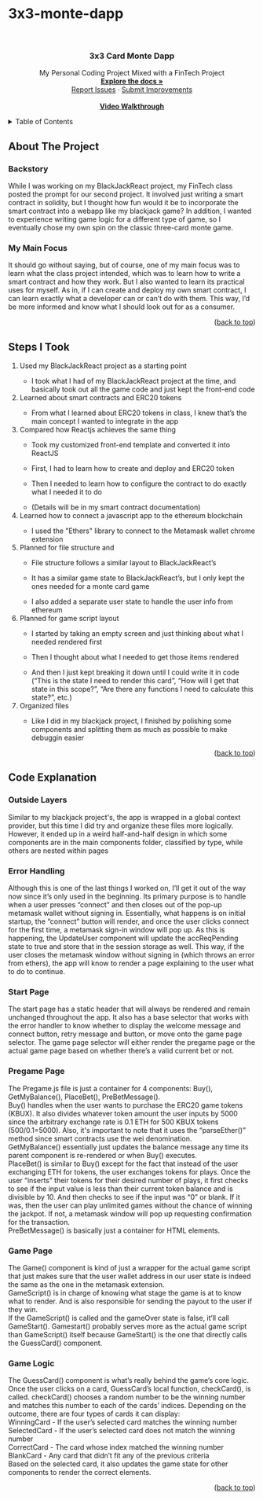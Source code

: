 # 3x3-monte-dapp

<div id="top"></div>


<br />

<h3 align="center">3x3 Card Monte Dapp</h3>

  <p align="center">
    My Personal Coding Project Mixed with a FinTech Project
    <br />
    <a href="https://github.com/SomexJames/3x3-monte-dapp"><strong>Explore the docs »</strong></a>
    <br />
    <a href="https://github.com/SomexJames/3x3-monte-dapp/issues">Report Issues</a>
    ·
    <a href="https://github.com/SomexJames/3x3-monte-dapp/issues">Submit Improvements</a>
    <br />
    <br />
    <a href = "https://youtu.be/9qn5zP-3hn4"><strong>Video Walkthrough</strong></a>
  </p>
</div>



<!-- TABLE OF CONTENTS -->
<details>
  <summary>Table of Contents</summary>
  <ol>
    <li>
      <a href="#about-the-project">About The Project</a>
      <ul>
        <li><a href="#backstory">Backstory</a></li>
        <li><a href="#my-main-focus">My Main Focus</a></li>
      </ul>
    </li>
    <li><a href="#steps-i-took">Steps I Took</a></li>
    <li>
      <a href="#code-explanation">Code Explanation</a>
      <ul>
        <li><a href="#outside-layers">Outside Layers</a></li>
        <li><a href="#error-handling">Error Handling</a></li>
        <li><a href="#start-page">Start Page</a></li>
        <li><a href="#pregame-page">Pregame Page</a></li>
        <li><a href="#game-page">Game Page</a></li>
        <li><a href="#game-logic">Game Logic</a></li>
      </ul>
    </li>
  </ol>
</details>



<!-- ABOUT THE PROJECT -->
## About The Project

### Backstory
While I was working on my BlackJackReact project, my FinTech class posted the prompt for our second project. It involved just writing a smart contract in solidity, but I thought how fun would it be to incorporate the smart contract into a webapp like my blackjack game? In addition, I wanted to experience writing game logic for a different type of game, so I eventually chose my own spin on the classic three-card monte game.

### My Main Focus
It should go without saying, but of course, one of my main focus was to learn what the class project intended, which was to learn how to write a smart contract and how they work. But I also wanted to learn its practical uses for myself. As in, if I can create and deploy my own smart contract, I can learn exactly what a developer can or can’t do with them. This way, I’d be more informed and know what I should look out for as a consumer.

<p align="right">(<a href="#top">back to top</a>)</p>

<!-- Steps I Took -->
## Steps I Took
<ol>
    <li>Used my BlackJackReact project as a starting point</li>
        <ul><li>I took what I had of my BlackJackReact project at the time, and basically took out all the game code and just kept the front-end code</li></ul>
    <li>Learned about smart contracts and ERC20 tokens</li>
        <ul><li>From what I learned about ERC20 tokens in class, I knew that’s the main concept I wanted to integrate in the app</li></ul>
    <li>Compared how Reactjs achieves the same thing</li>
        <ul><li>Took my customized front-end template and converted it into ReactJS</li></ul>
        <ul><li>First, I had to learn how to create and deploy and ERC20 token</li></ul>
        <ul><li>Then I needed to learn how to configure the contract to do exactly what I needed it to do</li></ul>
        <ul><li>(Details will be in my smart contract documentation)</li></ul>
    <li>Learned how to connect a javascript app to the ethereum blockchain</li>
        <ul><li>I used the "Ethers" library to connect to the Metamask wallet chrome extension</li></ul>
    <li>Planned for file structure and </li>
        <ul><li>File structure follows a similar layout to BlackJackReact’s</li></ul>
        <ul><li>It has a similar game state to BlackJackReact’s, but I only kept the ones needed for a monte card game</li></ul>
        <ul><li>I also added a separate user state to handle the user info from ethereum</li></ul>
    <li>Planned for game script layout</li>
        <ul><li>I started by taking an empty screen and just thinking about what I needed rendered first</li></ul>
        <ul><li>Then I thought about what I needed to get those items rendered</li></ul>
        <ul><li>And then I just kept breaking it down until I could write it in code (“This is the state I need to render this card”, “How will I get that state in this scope?”, “Are there any functions I need to calculate this state?”, etc.)</li></ul>
    <li>Organized files</li>
        <ul><li>Like I did in my blackjack project, I finished by polishing some components and splitting them as much as possible to make debuggin easier</li></ul>
</ol>
<p align="right">(<a href="#top">back to top</a>)</p>

<!-- Code Explanation -->
## Code Explanation

### Outside Layers
Similar to my blackjack project's, the app is wrapped in a global context provider, but this time I did try and organize these files more logically. However, it ended up in a weird half-and-half design in which some components are in the main components folder, classified by type, while others are nested within pages

### Error Handling
Although this is one of the last things I worked on, I’ll get it out of the way now since it’s only used in the beginning. Its primary purpose is to handle when a user presses “connect” and then closes out of the pop-up metamask wallet without signing in. Essentially, what happens is on initial startup, the “connect” button will render, and once the user clicks connect for the first time, a metamask sign-in window will pop up. As this is happening, the UpdateUser component will update the accReqPending state to true and store that in the session storage as well. This way, if the user closes the metamask window without signing in (which throws an error from ethers), the app will know to render a page explaining to the user what to do to continue.

### Start Page
The start page has a static header that will always be rendered and remain unchanged throughout the app. It also has a base selector that works with the error handler to know whether to display the welcome message and connect button, retry message and button, or move onto the game page selector. The game page selector will either render the pregame page or the actual game page based on whether there’s a valid current bet or not.

### Pregame Page
The Pregame.js file is just a container for 4 components: Buy(), GetMyBalance(), PlaceBet(), PreBetMessage().  
Buy() handles when the user wants to purchase the ERC20 game tokens (KBUX). It also divides whatever token amount the user inputs by 5000 since the arbitrary exchange rate is 0.1 ETH for 500 KBUX tokens (500/0.1=5000). Also, it's important to note that it uses the “parseEther()” method since smart contracts use the wei denomination.  
GetMyBalance() essentially just updates the balance message any time its parent component is re-rendered or when Buy() executes.  
PlaceBet() is similar to Buy() except for the fact that instead of the user exchanging ETH for tokens, the user exchanges tokens for plays. Once the user “inserts” their tokens for their desired number of plays, it first checks to see if the input value is less than their current token balance and is divisible by 10. And then checks to see if the input was “0” or blank. If it was, then the user can play unlimited games without the chance of winning the jackpot. If not, a metamask window will pop up requesting confirmation for the transaction.  
PreBetMessage() is basically just a container for HTML elements.

### Game Page
The Game() component is kind of just a wrapper for the actual game script that just makes sure that the user wallet address in our user state is indeed the same as the one in the metamask extension.  
GameScript() is in charge of knowing what stage the game is at to know what to render. And is also responsible for sending the payout to the user if they win.  
If the GameScript() is called and the gameOver state is false, it’ll call GameStart(). Gamestart() probably serves more as the actual game script than GameScript() itself because GameStart() is the one that directly calls the GuessCard() component.

### Game Logic
The GuessCard() component is what’s really behind the game’s core logic. Once the user clicks on a card, GuessCard’s local function, checkCard(), is called. checkCard() chooses a random number to be the winning number and matches this number to each of the cards’ indices. Depending on the outcome, there are four types of cards it can display:  
WinningCard - If the user’s selected card matches the winning number  
SelectedCard - If the user’s selected card does not match the winning number  
CorrectCard - The card whose index matched the winning number  
BlankCard - Any card that didn’t fit any of the previous criteria  
Based on the selected card, it also updates the game state for other components to render the correct elements.

<p align="right">(<a href="#top">back to top</a>)</p>




<!-- MARKDOWN LINKS & IMAGES -->
<!-- https://www.markdownguide.org/basic-syntax/#reference-style-links -->
[contributors-shield]: https://img.shields.io/github/contributors/github_username/repo_name.svg?style=for-the-badge
[contributors-url]: https://github.com/github_username/repo_name/graphs/contributors
[forks-shield]: https://img.shields.io/github/forks/github_username/repo_name.svg?style=for-the-badge
[forks-url]: https://github.com/github_username/repo_name/network/members
[stars-shield]: https://img.shields.io/github/stars/github_username/repo_name.svg?style=for-the-badge
[stars-url]: https://github.com/github_username/repo_name/stargazers
[issues-shield]: https://img.shields.io/github/issues/github_username/repo_name.svg?style=for-the-badge
[issues-url]: https://github.com/github_username/repo_name/issues
[license-shield]: https://img.shields.io/github/license/github_username/repo_name.svg?style=for-the-badge
[license-url]: https://github.com/github_username/repo_name/blob/master/LICENSE.txt
[linkedin-shield]: https://img.shields.io/badge/-LinkedIn-black.svg?style=for-the-badge&logo=linkedin&colorB=555
[linkedin-url]: https://linkedin.com/in/linkedin_username
[product-screenshot]: images/screenshot.png
